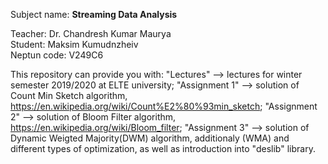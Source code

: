 Subject name: <b>Streaming Data Analysis</b><br>

Teacher: Dr. Chandresh Kumar Maurya <br>
Student: Maksim Kumudnzheiv <br>
Neptun code: V249C6 <br>


This repository can provide you with:
"Lectures" --> lectures for winter semester 2019/2020 at ELTE university;
"Assignment 1" --> solution of Count Min Sketch algorithm, https://en.wikipedia.org/wiki/Count%E2%80%93min_sketch; 
"Assignment 2" --> solution of Bloom Filter algorithm, https://en.wikipedia.org/wiki/Bloom_filter;
"Assignment 3" --> solution of Dynamic Weigted Majority(DWM) algorithm, additionaly (WMA) and different types of optimization, as well as introduction into "deslib" library. 
